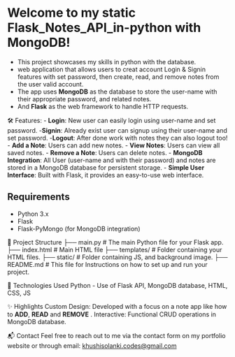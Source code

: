 # Welcome to my static Flask_Notes_API_in-python with MongoDB! 
- This project showcases my skills in python with the database.
- web application that allows users to creat account Login & Signin features with set password, then create, read, and remove notes from the user valid account.
- The app uses **MongoDB** as the database to store the user-name with their appropriate password, and related notes.
- And **Flask** as the web framework to handle HTTP requests.

🛠️ Features:
    - **Login**: New user can easily login using user-name and set password.
    -**Signin**: Already exist user can signup using their user-name and set password.
    -**Logout**: After done work with notes they can also logout too!
    - **Add a Note**: Users can add new notes.
    - **View Notes**: Users can view all saved notes.
    - **Remove a Note**: Users can delete notes.
    - **MongoDB Integration**: All User (user-name and with their password) and notes are stored in a MongoDB database for persistent storage.
    - **Simple User Interface**: Built with Flask, it provides an easy-to-use web interface.

## Requirements
  - Python 3.x
  - Flask
  - Flask-PyMongo (for MongoDB integration)

📂 Project Structure  ├── main.py # The main Python file for your Flask app.
                      ├── index.html # Main HTML file
                      ├── templates/ # Folder containing your HTML files.
                      ├── static/ # Folder containing JS, and background image.
                      ├── README.md # This file for Instructions on how to set up and run your project.

🎨 Technologies Used Python - Use of Flask API, MongoDB database, HTML, CSS, JS 

✨ Highlights Custom Design: Developed with a focus on a note app like how to **ADD**, **READ** and **REMOVE** . Interactive: Functional CRUD operations in MongoDB database.

📬 Contact Feel free to reach out to me via the contact form on my portfolio website or through email: khushisolanki.codes@gmail.com
